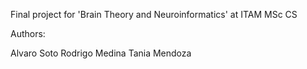 Final project for 'Brain Theory and Neuroinformatics' at ITAM MSc CS

Authors:

Alvaro Soto
Rodrigo Medina
Tania Mendoza
